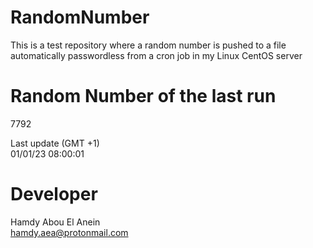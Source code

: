 # RandomNumber    
This is a test repository where a random number is pushed to a file automatically passwordless from a cron job in my Linux CentOS server    
# Random Number of the last run   
7792
      
Last update (GMT +1)    
01/01/23 08:00:01
# Developer    
Hamdy Abou El Anein   
hamdy.aea@protonmail.com
